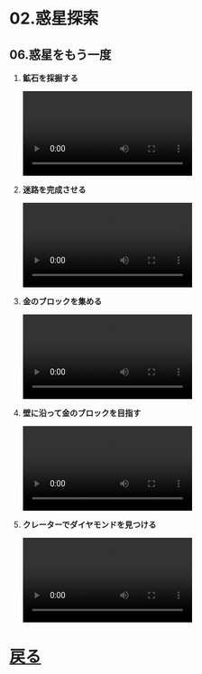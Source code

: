 # 02.惑星探索

## 06.惑星をもう一度

1. **鉱石を採掘する**
	<br>

	<video controls>
	  <source src="01_鉱石を採掘する.mp4" type="video/mp4" />
	</video>
1. **迷路を完成させる**
	<br>

	<video controls>
	  <source src="02_迷路を完成させる.mp4" type="video/mp4" />
	</video>
1. **金のブロックを集める**
	<br>

	<video controls>
	  <source src="03_金のブロックを集める.mp4" type="video/mp4" />
	</video>
1. **壁に沿って金のブロックを目指す**
	<br>

	<video controls>
	  <source src="04_壁に沿って金のブロックを目指す.mp4" type="video/mp4" />
	</video>
1. **クレーターでダイヤモンドを見つける**
	<br>

	<video controls>
	  <source src="05_クレーターでダイヤモンドを見つける.mp4" type="video/mp4" />
	</video>


# [戻る](../video02.html)